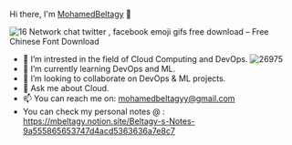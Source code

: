 Hi there, I'm [MohamedBeltagy](https://www.linkedin.com/in/beltagyy/) 👋


![16 Network chat twitter , facebook emoji gifs free download – Free Chinese Font Download](https://user-images.githubusercontent.com/25300381/151968382-ebb2c859-ac23-452c-976b-ccbdcbf3d15e.gif)

- 🔭 I’m intrested in the field of Cloud Computing and DevOps.
![26975](https://user-images.githubusercontent.com/25300381/151970778-51c10774-f510-49ba-89d6-a9529f1c3c41.jpg)
- 🌱 I’m currently learning DevOps and ML.
- 👯 I’m looking to collaborate on DevOps & ML projects.
- 💬 Ask me about Cloud.
- 📫 You can reach me on: mohamedbeltagyy@gmail.com 
- You can check my personal notes @ : https://mbeltagy.notion.site/Beltagy-s-Notes-9a555865653747d4acd5363636a7e8c7



